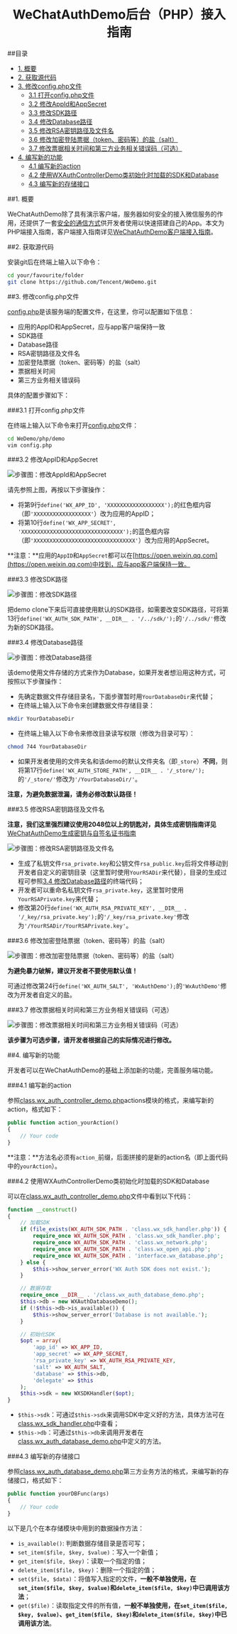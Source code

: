 <h1 align='center'>WeChatAuthDemo后台（PHP）接入指南</h1>

##目录

* [1. 概要](#user-content-1-概要)
* [2. 获取源代码](#user-content-2-获取源代码)
* [3. 修改config.php文件](#user-content-3-修改configphp文件)
	* [3.1 打开config.php文件](#user-content-31-打开configphp文件)
	* [3.2 修改AppId和AppSecret](#user-content-32-修改appid和appsecret)
	* [3.3 修改SDK路径](#user-content-33-修改sdk路径)
	* [3.4 修改Database路径](#user-content-34-修改database路径)
	* [3.5 修改RSA密钥路径及文件名](#user-content-35-修改rsa密钥路径及文件名)
	* [3.6 修改加密登陆票据（token、密码等）的盐（salt）](#user-content-36-修改加密登陆票据token密码等的盐salt)
	* [3.7 修改票据相关时间和第三方业务相关错误码（可选）](#user-content-37-修改票据相关时间和第三方业务相关错误码可选)
* [4. 编写新的功能](#user-content-4-编写新的功能)
	* [4.1 编写新的action](#user-content-41-编写新的action)
	* [4.2 使用WXAuthControllerDemo类初始化时加载的SDK和Database](#user-content-42-使用wxauthcontrollerdemo类初始化时加载的sdk和database)
	* [4.3 编写新的存储接口](#user-content-43-编写新的存储接口)

##1. 概要

WeChatAuthDemo除了具有演示客户端，服务器如何安全的接入微信服务的作用，还提供了一套[安全的通信方式](https://github.com/Tencent/WeDemo/wiki/微信Auth-Demo-App交互时序说明文档)供开发者使用以快速搭建自己的App。本文为PHP端接入指南，客户端接入指南详见[WeChatAuthDemo客户端接入指南](https://github.com/weixin-open/WeChatAuthDemo/wiki/WeChatAuthDemo客户端接入指南)。

##2. 获取源代码

安装git后在终端上输入以下命令：

```bash
cd your/favourite/folder
git clone https://github.com/Tencent/WeDemo.git
```

##3. 修改config.php文件

[config.php](https://github.com/Tencent/WeDemo/blob/master/php/demo/config.php)是该服务端的配置文件，在这里，你可以配置如下信息：

* 应用的AppID和AppSecret，应与app客户端保持一致
* SDK路径
* Database路径
* RSA密钥路径及文件名
* 加密登陆票据（token、密码等）的盐（salt）
* 票据相关时间
* 第三方业务相关错误码

具体的配置步骤如下：

###3.1 打开config.php文件

在终端上输入以下命令来打开[config.php](https://github.com/Tencent/WeDemo/blob/master/php/demo/config.php)文件：

```bash
cd WeDemo/php/demo
vim config.php
```

###3.2 修改AppID和AppSecret

![步骤图：修改AppId和AppSecret](https://raw.githubusercontent.com/Tencent/WeDemo/master/doc/image/config_step1.jpg)

请先参照上图，再按以下步骤操作：

* 将第9行`define('WX_APP_ID', 'XXXXXXXXXXXXXXXXXX');`的红色框内容（即`'XXXXXXXXXXXXXXXXXX'`）改为应用的AppID；
* 将第10行`define('WX_APP_SECRET', 'XXXXXXXXXXXXXXXXXXXXXXXXXXXXXXXX');`的蓝色框内容（即`'XXXXXXXXXXXXXXXXXXXXXXXXXXXXXXXX'`）改为应用的AppSecret。

**注意：**应用的`AppID`和`AppSecret`都可以在[https://open.weixin.qq.com](https://open.weixin.qq.com)中找到，应与app客户端保持一致。

###3.3 修改SDK路径

![步骤图：修改SDK路径](https://raw.githubusercontent.com/Tencent/WeDemo/master/doc/image/config_step2.jpg)

把demo clone下来后可直接使用默认的SDK路径，如需要改变SDK路径，可将第13行`define('WX_AUTH_SDK_PATH', __DIR__ . '/../sdk/');`的`'/../sdk/'`修改为新的SDK路径。

###3.4 修改Database路径

![步骤图：修改Database路径](https://raw.githubusercontent.com/Tencent/WeDemo/master/doc/image/config_step3.jpg)

该demo使用文件存储的方式来作为Database，如果开发者想沿用这种方式，可按照以下步骤操作：

* 先确定数据文件存储目录名，下面步骤暂时用`YourDatabaseDir`来代替；
* 在终端上输入以下命令来创建数据文件存储目录：

```bash
mkdir YourDatabaseDir
```

* 在终端上输入以下命令来修改目录读写权限（修改为目录可写）：

```bash
chmod 744 YourDatabaseDir
```

* 如果开发者使用的文件夹名和该demo的默认文件夹名（即`_store`）**不同**，则将第17行`define('WX_AUTH_STORE_PATH', __DIR__ . '/_store/');`的`'/_store/'`修改为`'/YourDatabaseDir/'`。

**注意，为避免数据泄漏，请务必修改默认路径！**

###3.5 修改RSA密钥路径及文件名

**注意，我们这里强烈建议使用2048位以上的钥匙对，具体生成密钥指南详见**[WeChatAuthDemo生成密钥与自签名证书指南](https://github.com/Tencent/WeDemo/wiki/WeChatAuthDemo生成密钥与自签名证书指南)

![步骤图：修改RSA密钥路径及文件名](https://raw.githubusercontent.com/Tencent/WeDemo/master/doc/image/config_step4.jpg)

* 生成了私钥文件`rsa_private.key`和公钥文件`rsa_public.key`后将文件移动到开发者自定义的密钥目录（这里暂时使用`YourRSADir`来代替），目录的生成过程可参照[3.4 修改Database路径](#user-content-34-修改database路径)的终端代码；
* 开发者可以重命名私钥文件`rsa_private.key`，这里暂时使用`YourRSAPrivate.key`来代替；
* 修改第20行`define('WX_AUTH_RSA_PRIVATE_KEY', __DIR__ . '/_key/rsa_private.key');`的`'/_key/rsa_private.key'`修改为`'/YourRSADir/YourRSAPrivate.key'`。

###3.6 修改加密登陆票据（token、密码等）的盐（salt）

![步骤图：修改加密登陆票据（token、密码等）的盐（salt）](https://raw.githubusercontent.com/Tencent/WeDemo/master/doc/image/config_step5.jpg)

**为避免暴力破解，建议开发者不要使用默认值！**

可通过修改第24行`define('WX_AUTH_SALT', 'WxAuthDemo');`的`'WxAuthDemo'`修改为开发者自定义的盐。

###3.7 修改票据相关时间和第三方业务相关错误码（可选）

![步骤图：修改票据相关时间和第三方业务相关错误码（可选）](https://raw.githubusercontent.com/Tencent/WeDemo/master/doc/image/config_step6.jpg)

**该步骤为可选步骤，请开发者根据自己的实际情况进行修改。**

##4. 编写新的功能

开发者可以在WeChatAuthDemo的基础上添加新的功能，完善服务端功能。

###4.1 编写新的action

参照[class.wx_auth_controller_demo.php](https://github.com/Tencent/WeDemo/blob/master/php/demo/class.wx_auth_controller_demo.php)actions模块的格式，来编写新的action，格式如下：

```php
public function action_yourAction()
{
	// Your code
}
```

**注意：**方法名必须有`action_`前缀，后面拼接的是新的action名（即上面代码中的`yourAction`）。

###4.2 使用WXAuthControllerDemo类初始化时加载的SDK和Database

可以在[class.wx_auth_controller_demo.php](https://github.com/Tencent/WeDemo/blob/master/php/demo/class.wx_auth_controller_demo.php)文件中看到以下代码：

```php
function __construct()
{
	// 加载SDK
	if (file_exists(WX_AUTH_SDK_PATH . 'class.wx_sdk_handler.php')) {
		require_once WX_AUTH_SDK_PATH . 'class.wx_sdk_handler.php';
		require_once WX_AUTH_SDK_PATH . 'class.wx_network.php';
		require_once WX_AUTH_SDK_PATH . 'class.wx_open_api.php';
		require_once WX_AUTH_SDK_PATH . 'interface.wx_database.php';
	} else {
		$this->show_server_error('WX Auth SDK does not exist.');
	}

	// 数据存取
	require_once __DIR__ . '/class.wx_auth_database_demo.php';
	$this->db = new WXAuthDatabaseDemo();
	if (!$this->db->is_available()) {
		$this->show_server_error('Database is not available.');
	}

	// 初始化SDK
	$opt = array(
		'app_id' => WX_APP_ID,
		'app_secret' => WX_APP_SECRET,
		'rsa_private_key' => WX_AUTH_RSA_PRIVATE_KEY,
		'salt' => WX_AUTH_SALT,
		'database' => $this->db,
		'delegate' => $this
	);
	$this->sdk = new WXSDKHandler($opt);
}
```

* `$this->sdk`：可通过`$this->sdk`来调用SDK中定义好的方法，具体方法可在[class.wx_sdk_handler.php](https://github.com/Tencent/WeDemo/blob/master/php/sdk/class.wx_sdk_handler.php)中查看；
* `$this->db`：可通过`$this->db`来调用开发者在[class.wx_auth_database_demo.php](https://github.com/Tencent/WeDemo/blob/master/php/demo/class.wx_auth_database_demo.php)中定义的方法。

###4.3 编写新的存储接口

参照[class.wx_auth_database_demo.php](https://github.com/Tencent/WeDemo/blob/master/php/demo/class.wx_auth_database_demo.php)第三方业务方法的格式，来编写新的存储接口，格式如下：

```php
public function yourDBFunc(args)
{
	// Your code
}
```

以下是几个在本存储模块中用到的数据操作方法：

* `is_available()`: 判断数据存储目录是否可写；
* `set_item($file, $key, $value)`：写入一个新值；
* `get_item($file, $key)`：读取一个指定的值；
* `delete_item($file, $key)`：删除一个指定的值；
* `set($file, $data)`：将值写入指定的文件，**一般不单独使用，在`set_item($file, $key, $value)`和`delete_item($file, $key)`中已调用该方法**；
* `get($file)`：读取指定文件的所有值，**一般不单独使用，在`set_item($file, $key, $value)`、`get_item($file, $key)`和`delete_item($file, $key)`中已调用该方法**。